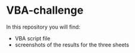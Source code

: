 # VBA-challenge

In this repository you will find:

- VBA script file
- screenshots of the results for the three sheets
